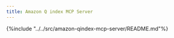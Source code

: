 ```yaml
---
title: Amazon Q index MCP Server
---
```


{%include "../../src/amazon-qindex-mcp-server/README.md"%}
